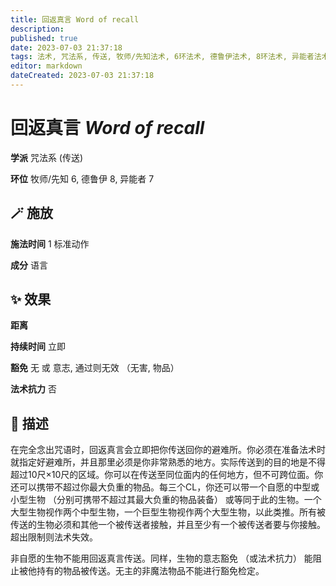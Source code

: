 ```yaml
---
title: 回返真言 Word of recall
description: 
published: true
date: 2023-07-03 21:37:18
tags: 法术, 咒法系, 传送, 牧师/先知法术, 6环法术, 德鲁伊法术, 8环法术, 异能者法术, 7环法术
editor: markdown
dateCreated: 2023-07-03 21:37:18
---
```


# **回返真言** *Word of recall*

**学派** 咒法系 (传送) 

**环位** 牧师/先知 6, 德鲁伊 8, 异能者 7

## 🪄 施放

**施法时间** 1 标准动作

**成分** 语言

## ✨ 效果  

**距离**   

**持续时间** 立即 

**豁免** 无 或 意志, 通过则无效 （无害, 物品）

**法术抗力** 否

## 📖 描述

在完全念出咒语时，回返真言会立即把你传送回你的避难所。你必须在准备法术时就指定好避难所，并且那里必须是你非常熟悉的地方。实际传送到的目的地是不得超过10尺×10尺的区域。你可以在传送至同位面内的任何地方，但不可跨位面。你还可以携带不超过你最大负重的物品。每三个CL，你还可以带一个自愿的中型或小型生物 （分别可携带不超过其最大负重的物品装备） 或等同于此的生物。一个大型生物视作两个中型生物，一个巨型生物视作两个大型生物，以此类推。所有被传送的生物必须和其他一个被传送者接触，并且至少有一个被传送者要与你接触。超出限制则法术失效。

非自愿的生物不能用回返真言传送。同样，生物的意志豁免 （或法术抗力） 能阻止被他持有的物品被传送。无主的非魔法物品不能进行豁免检定。
    